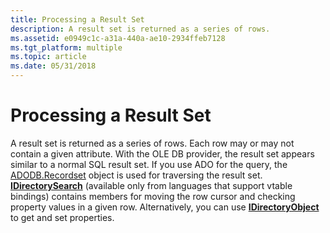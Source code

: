 ```yaml
---
title: Processing a Result Set
description: A result set is returned as a series of rows.
ms.assetid: e0949c1c-a31a-440a-ae10-2934ffeb7128
ms.tgt_platform: multiple
ms.topic: article
ms.date: 05/31/2018
---
```


# Processing a Result Set

A result set is returned as a series of rows. Each row may or may not contain a given attribute. With the OLE DB provider, the result set appears similar to a normal SQL result set. If you use ADO for the query, the [ADODB.Recordset](https://msdn.microsoft.com/library/ms681510.aspx) object is used for traversing the result set. [**IDirectorySearch**](/windows/desktop/api/Iads/nn-iads-idirectorysearch) (available only from languages that support vtable bindings) contains members for moving the row cursor and checking property values in a given row. Alternatively, you can use [**IDirectoryObject**](/windows/desktop/api/Iads/nn-iads-idirectoryobject) to get and set properties.

 

 




